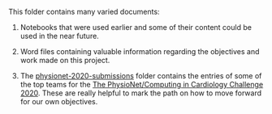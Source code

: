 This folder contains many varied documents:

1. Notebooks that were used earlier and some of their content could be used in the near future.

2. Word files containing valuable information regarding the objectives and work made on this project.

3. The [physionet-2020-submissions](https://github.com/mig-calval/ecg-inc/physionet-2020-submissions) folder contains the entries of some of the top teams for the [The PhysioNet/Computing in Cardiology Challenge 2020](https://physionet.org/content/challenge-2020/1.0.2/). These are really helpful to mark the path on how to move forward for our own objectives.